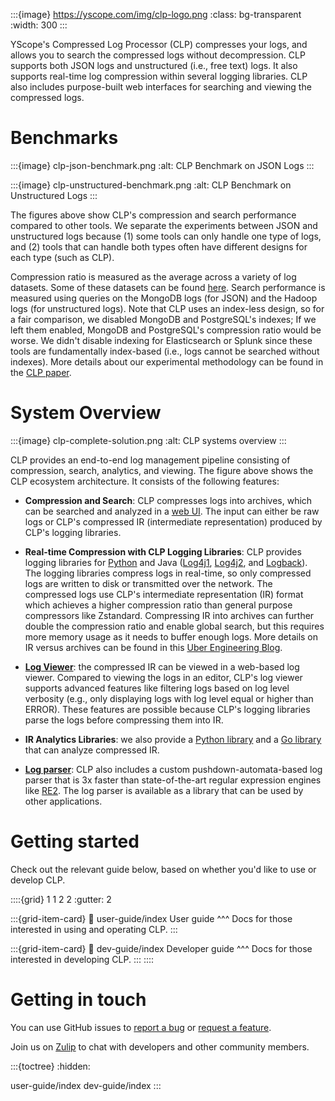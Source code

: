 :::{image} https://yscope.com/img/clp-logo.png
:class: bg-transparent
:width: 300
:::

YScope's Compressed Log Processor (CLP) compresses your logs, and allows you to search the
compressed logs without decompression. CLP supports both JSON logs and unstructured (i.e., free
text) logs. It also supports real-time log compression within several logging libraries. CLP also
includes purpose-built web interfaces for searching and viewing the compressed logs.

# Benchmarks

:::{image} clp-json-benchmark.png
:alt: CLP Benchmark on JSON Logs
:::

:::{image} clp-unstructured-benchmark.png
:alt: CLP Benchmark on Unstructured Logs
:::

The figures above show CLP's compression and search performance compared to other tools. We separate
the experiments between JSON and unstructured logs because (1) some tools can only handle one type
of logs, and (2) tools that can handle both types often have different designs for each type (such
as CLP).

Compression ratio is measured as the average across a variety of log datasets. Some of these
datasets can be found [here][datasets]. Search performance is measured using queries on the MongoDB
logs (for JSON) and the Hadoop logs (for unstructured logs). Note that CLP uses an index-less
design, so for a fair comparison, we disabled MongoDB and PostgreSQL's indexes; If we left them
enabled, MongoDB and PostgreSQL's compression ratio would be worse. We didn't disable indexing for
Elasticsearch or Splunk since these tools are fundamentally index-based (i.e., logs cannot be
searched without indexes). More details about our experimental methodology can be found in the
[CLP paper][clp-paper].

# System Overview

:::{image} clp-complete-solution.png
:alt: CLP systems overview
:::

CLP provides an end-to-end log management pipeline consisting of compression, search, analytics, and
viewing. The figure above shows the CLP ecosystem architecture. It consists of the following
features:

- **Compression and Search**: CLP compresses logs into archives, which can be searched and analyzed
  in a [web UI][webui]. The input can either be raw logs or CLP's compressed IR
  (intermediate representation) produced by CLP's logging libraries.

- **Real-time Compression with CLP Logging Libraries**: CLP provides logging libraries for
  [Python][clp-loglib-py] and Java ([Log4j1][log4j1-appenders], [Log4j2][log4j2-appenders], and 
  [Logback][logback-appenders]). The logging libraries compress logs in real-time, so only 
  compressed logs are written to disk or transmitted over the network. The compressed logs use CLP's
  intermediate representation (IR) format which achieves a higher compression ratio than general
  purpose compressors like Zstandard. Compressing IR into archives can further double the
  compression ratio and enable global search, but this requires more memory usage as it needs to
  buffer enough logs. More details on IR versus archives can be found in this
  [Uber Engineering Blog][uber-blog].

- **[Log Viewer][log-viewer]**: the compressed IR can be viewed in a web-based log viewer. Compared
  to viewing the logs in an editor, CLP's log viewer supports advanced features like filtering logs
  based on log level verbosity (e.g., only displaying logs with log level equal or higher than
  ERROR). These features are possible because CLP's logging libraries parse the logs before
  compressing them into IR.

- **IR Analytics Libraries**: we also provide a [Python library][clp-ffi-py] and a
  [Go library][clp-ffi-go] that can analyze compressed IR.

- **[Log parser][log-surgeon]**: CLP also includes a custom pushdown-automata-based log parser that
  is 3x faster than state-of-the-art regular expression engines like [RE2][re2]. The log parser is
  available as a library that can be used by other applications.

# Getting started

Check out the relevant guide below, based on whether you'd like to use or develop CLP.

::::{grid} 1 1 2 2
:gutter: 2

:::{grid-item-card}
:link: user-guide/index
User guide
^^^
Docs for those interested in using and operating CLP.
:::

:::{grid-item-card}
:link: dev-guide/index
Developer guide
^^^
Docs for those interested in developing CLP.
:::
::::

# Getting in touch

You can use GitHub issues to [report a bug][bug-report] or [request a feature][feature-req].

Join us on [Zulip][zulip] to chat with developers and other community members.

:::{toctree}
:hidden:

user-guide/index
dev-guide/index
:::

[bug-report]: https://github.com/y-scope/clp/issues/new?assignees=&labels=bug&template=bug-report.yml
[clp-ffi-go]: https://github.com/y-scope/clp-ffi-go
[clp-ffi-py]: https://github.com/y-scope/clp-ffi-py
[clp-loglib-py]: https://github.com/y-scope/clp-loglib-py
[clp-paper]: https://www.usenix.org/system/files/osdi21-rodrigues.pdf
[datasets]: user-guide/resources-datasets
[feature-req]: https://github.com/y-scope/clp/issues/new?assignees=&labels=enhancement&template=feature-request.yml
[log-surgeon]: https://github.com/y-scope/log-surgeon
[log-viewer]: https://github.com/y-scope/yscope-log-viewer
[log4j1-appenders]: https://github.com/y-scope/log4j1-appenders
[log4j2-appenders]: https://github.com/y-scope/log4j2-appenders
[logback-appenders]: https://github.com/y-scope/logback-appenders
[re2]: https://github.com/google/re2
[uber-blog]: https://www.uber.com/en-US/blog/reducing-logging-cost-by-two-orders-of-magnitude-using-clp
[webui]: https://github.com/y-scope/clp/blob/main/components/webui
[zulip]: https://yscope-clp.zulipchat.com/
